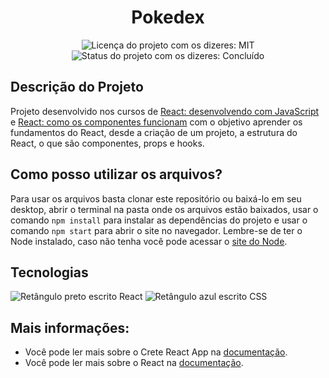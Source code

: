 <h1 align="center">Pokedex</h1>

<div>
  <p align="center">
    <img alt="Licença do projeto com os dizeres: MIT" src="https://img.shields.io/github/license/RodrigoHarder/teste-react-typescript.svg">
    <img alt="Status do projeto com os dizeres: Concluído" src="https://img.shields.io/static/v1?label=Status&message=Concluído &color=blue">
  </p>
</div>

## Descrição do Projeto

Projeto desenvolvido nos cursos de [React: desenvolvendo com JavaScript](https://cursos.alura.com.br/course/react-desenvolvendo-javascript) e [React: como os componentes funcionam](https://cursos.alura.com.br/course/react-componentes-funcionam) com o objetivo aprender os fundamentos do React, desde a criação de um projeto, a estrutura do React, o que são componentes, props e hooks.

## Como posso utilizar os arquivos?

Para usar os arquivos basta clonar este repositório ou baixá-lo em seu desktop, abrir o terminal na pasta onde os arquivos estão baixados, usar o comando `npm install` para instalar as dependências do projeto e usar o comando `npm start` para abrir o site no navegador. Lembre-se de ter o Node instalado, caso não tenha você pode acessar o [site do Node](https://nodejs.org/en).

## Tecnologias

<div>
  <img alt="Retângulo preto escrito React" src="https://img.shields.io/badge/React-20232A?style=for-the-badge&logo=react&logoColor=61DAFB">
  <img alt="Retângulo azul escrito CSS" src="https://img.shields.io/badge/CSS3-1572B6?style=for-the-badge&logo=css3&logoColor=white">
</div>

## Mais informações:

- Você pode ler mais sobre o Crete React App na [documentação](https://facebook.github.io/create-react-app/docs/getting-started).
- Você pode ler mais sobre o React na [documentação](https://reactjs.org/).
